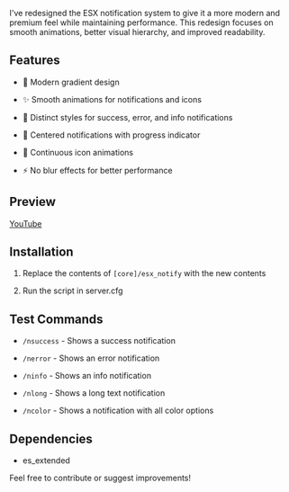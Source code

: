 I've redesigned the ESX notification system to give it a more modern and premium feel while maintaining performance. This redesign focuses on smooth animations, better visual hierarchy, and improved readability.

## Features

- 🎨 Modern gradient design

- ✨ Smooth animations for notifications and icons

- 🎯 Distinct styles for success, error, and info notifications

- 📱 Centered notifications with progress indicator

- 🔄 Continuous icon animations

- ⚡ No blur effects for better performance

## Preview

[YouTube](https://youtu.be/FeZalbeDLgk)

## Installation

1. Replace the contents of `[core]/esx_notify` with the new contents

2. Run the script in server.cfg

## Test Commands

- `/nsuccess` - Shows a success notification

- `/nerror` - Shows an error notification

- `/ninfo` - Shows an info notification

- `/nlong` - Shows a long text notification

- `/ncolor` - Shows a notification with all color options

## Dependencies

- es_extended


Feel free to contribute or suggest improvements!

